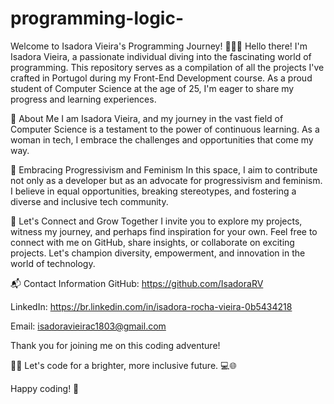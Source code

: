 # programming-logic-
Welcome to Isadora Vieira's Programming Journey! 👩‍💻✨
Hello there! I'm Isadora Vieira, a passionate individual diving into the fascinating world of programming. This repository serves as a compilation of all the projects I've crafted in Portugol during my Front-End Development course. As a proud student of Computer Science at the age of 25, I'm eager to share my progress and learning experiences.

🚀 About Me
I am Isadora Vieira, and my journey in the vast field of Computer Science is a testament to the power of continuous learning. As a woman in tech, I embrace the challenges and opportunities that come my way. 

🌈 Embracing Progressivism and Feminism
In this space, I aim to contribute not only as a developer but as an advocate for progressivism and feminism. I believe in equal opportunities, breaking stereotypes, and fostering a diverse and inclusive tech community.

🤝 Let's Connect and Grow Together
I invite you to explore my projects, witness my journey, and perhaps find inspiration for your own. Feel free to connect with me on GitHub, share insights, or collaborate on exciting projects. Let's champion diversity, empowerment, and innovation in the world of technology.

📬 Contact Information
GitHub: https://github.com/IsadoraRV

LinkedIn: https://br.linkedin.com/in/isadora-rocha-vieira-0b5434218

Email: isadoravieirac1803@gmail.com

Thank you for joining me on this coding adventure! 

🚀✨ Let's code for a brighter, more inclusive future. 💻🌐

Happy coding! 💖
